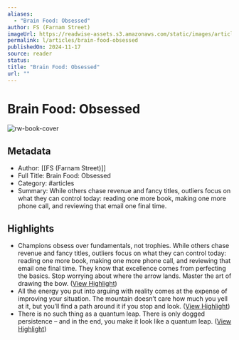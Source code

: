 ```yaml
---
aliases:
  - "Brain Food: Obsessed"
author: FS (Farnam Street)
imageUrl: https://readwise-assets.s3.amazonaws.com/static/images/article0.00998d930354.png
permalink: l/articles/brain-food-obsessed
publishedOn: 2024-11-17
source: reader
status: 
title: "Brain Food: Obsessed"
url: ""
---
```

# Brain Food: Obsessed

![rw-book-cover](https://readwise-assets.s3.amazonaws.com/static/images/article0.00998d930354.png)

## Metadata

- Author: [[FS (Farnam Street)]]
- Full Title: Brain Food: Obsessed
- Category: #articles
- Summary: While others chase revenue and fancy titles, outliers focus on what they can control today: reading one more book, making one more phone call, and reviewing that email one final time.

## Highlights

- Champions obsess over fundamentals, not trophies.
  While others chase revenue and fancy titles, outliers focus on what they can control today: reading one more book, making one more phone call, and reviewing that email one final time. They know that excellence comes from perfecting the basics.
  Stop worrying about where the arrow lands. Master the art of drawing the bow. ([View Highlight](https://read.readwise.io/read/01jd4dz31hhcnc0hpe211546yk))
- All the energy you put into arguing with reality comes at the expense of improving your situation. The mountain doesn’t care how much you yell at it, but you’ll find a path around it if you stop and look. ([View Highlight](https://read.readwise.io/read/01jd4dzey4je7g22w370gryyej))
- There is no such thing as a quantum leap. There is only dogged persistence – and in the end, you make it look like a quantum leap. ([View Highlight](https://read.readwise.io/read/01jd4dzprmjbh2ca7ss3yyej0v))
